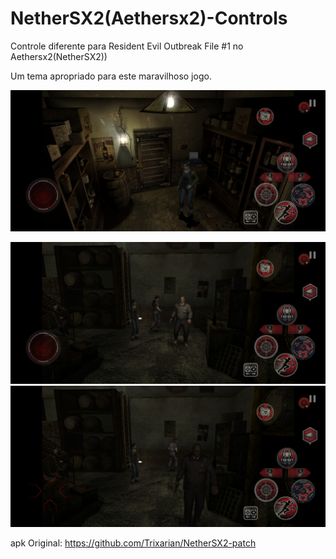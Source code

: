 # NetherSX2(Aethersx2)-Controls
Controle diferente para Resident Evil Outbreak File #1 no Aethersx2(NetherSX2))

Um tema apropriado para este maravilhoso jogo.

![Imagem 1](https://github.com/Haxkevil/Aethersx2-Controls/blob/main/REOF1%20C1_1.jpg)

![Imagem 2](https://github.com/Haxkevil/Aethersx2-Controls/blob/main/REOF1%20C1_2.jpg)
![Imagem 3](https://github.com/Haxkevil/Aethersx2-Controls/blob/main/REOF1%20C1_3.jpg)

apk Original: https://github.com/Trixarian/NetherSX2-patch
